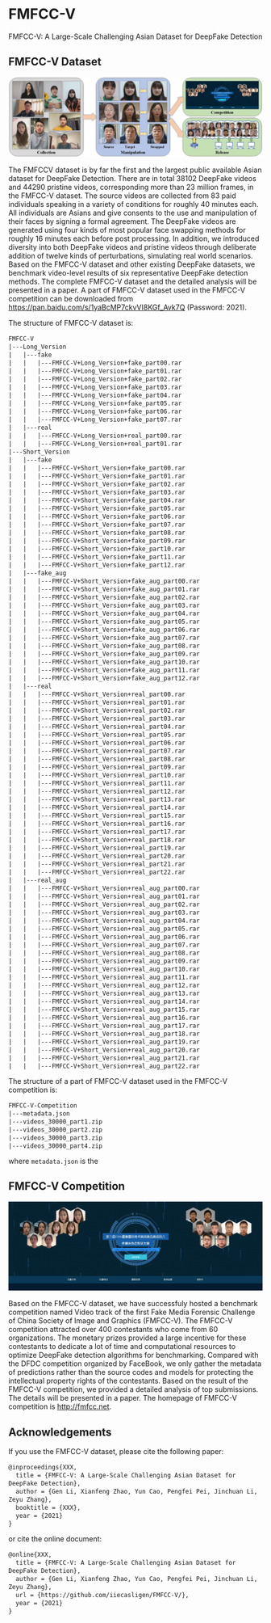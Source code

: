 # FMFCC-V
FMFCC-V: A Large-Scale Challenging Asian Dataset for DeepFake Detection

## FMFCC-V Dataset

![FMFCC-V-Dataset](images/fig01.jpg)

The FMFCCV dataset is by far the first and the largest public available Asian dataset for DeepFake Detection. There are in total 38102 DeepFake videos and 44290 pristine videos, corresponding more than 23 million frames, in the FMFCC-V dataset. The source videos are collected from 83 paid individuals speaking in a variety of conditions for roughly 40 minutes each. All individuals are Asians and give consents to the use and manipulation of their faces by signing a formal agreement. The DeepFake videos are generated using four kinds of most popular face swapping methods for roughly 16 minutes each before post processing. In addition, we introduced diversity into both DeepFake videos and pristine videos through deliberate addition of twelve kinds of perturbations, simulating real world scenarios. Based on the FMFCC-V dataset and other existing DeepFake datasets, we benchmark video-level results of six representative DeepFake detection methods. The complete FMFCC-V dataset and the detailed analysis will be presented in a paper. A part of FMFCC-V dataset used in the FMFCC-V competition can be downloaded from https://pan.baidu.com/s/1yaBcMP7ckvVI8KGf_Avk7Q (Password: 2021).

The structure of FMFCC-V dataset is:
```
FMFCC-V
|---Long_Version
|   |---fake
|   |   |---FMFCC-V+Long_Version+fake_part00.rar
|   |   |---FMFCC-V+Long_Version+fake_part01.rar
|   |   |---FMFCC-V+Long_Version+fake_part02.rar
|   |   |---FMFCC-V+Long_Version+fake_part03.rar
|   |   |---FMFCC-V+Long_Version+fake_part04.rar
|   |   |---FMFCC-V+Long_Version+fake_part05.rar
|   |   |---FMFCC-V+Long_Version+fake_part06.rar
|   |   |---FMFCC-V+Long_Version+fake_part07.rar
|   |---real
|   |   |---FMFCC-V+Long_Version+real_part00.rar
|   |   |---FMFCC-V+Long_Version+real_part01.rar
|---Short_Version
|   |---fake
|   |   |---FMFCC-V+Short_Version+fake_part00.rar
|   |   |---FMFCC-V+Short_Version+fake_part01.rar
|   |   |---FMFCC-V+Short_Version+fake_part02.rar
|   |   |---FMFCC-V+Short_Version+fake_part03.rar
|   |   |---FMFCC-V+Short_Version+fake_part04.rar
|   |   |---FMFCC-V+Short_Version+fake_part05.rar
|   |   |---FMFCC-V+Short_Version+fake_part06.rar
|   |   |---FMFCC-V+Short_Version+fake_part07.rar
|   |   |---FMFCC-V+Short_Version+fake_part08.rar
|   |   |---FMFCC-V+Short_Version+fake_part09.rar
|   |   |---FMFCC-V+Short_Version+fake_part10.rar
|   |   |---FMFCC-V+Short_Version+fake_part11.rar
|   |   |---FMFCC-V+Short_Version+fake_part12.rar
|   |---fake_aug
|   |   |---FMFCC-V+Short_Version+fake_aug_part00.rar
|   |   |---FMFCC-V+Short_Version+fake_aug_part01.rar
|   |   |---FMFCC-V+Short_Version+fake_aug_part02.rar
|   |   |---FMFCC-V+Short_Version+fake_aug_part03.rar
|   |   |---FMFCC-V+Short_Version+fake_aug_part04.rar
|   |   |---FMFCC-V+Short_Version+fake_aug_part05.rar
|   |   |---FMFCC-V+Short_Version+fake_aug_part06.rar
|   |   |---FMFCC-V+Short_Version+fake_aug_part07.rar
|   |   |---FMFCC-V+Short_Version+fake_aug_part08.rar
|   |   |---FMFCC-V+Short_Version+fake_aug_part09.rar
|   |   |---FMFCC-V+Short_Version+fake_aug_part10.rar
|   |   |---FMFCC-V+Short_Version+fake_aug_part11.rar
|   |   |---FMFCC-V+Short_Version+fake_aug_part12.rar
|   |---real
|   |   |---FMFCC-V+Short_Version+real_part00.rar
|   |   |---FMFCC-V+Short_Version+real_part01.rar
|   |   |---FMFCC-V+Short_Version+real_part02.rar
|   |   |---FMFCC-V+Short_Version+real_part03.rar
|   |   |---FMFCC-V+Short_Version+real_part04.rar
|   |   |---FMFCC-V+Short_Version+real_part05.rar
|   |   |---FMFCC-V+Short_Version+real_part06.rar
|   |   |---FMFCC-V+Short_Version+real_part07.rar
|   |   |---FMFCC-V+Short_Version+real_part08.rar
|   |   |---FMFCC-V+Short_Version+real_part09.rar
|   |   |---FMFCC-V+Short_Version+real_part10.rar
|   |   |---FMFCC-V+Short_Version+real_part11.rar
|   |   |---FMFCC-V+Short_Version+real_part12.rar
|   |   |---FMFCC-V+Short_Version+real_part13.rar
|   |   |---FMFCC-V+Short_Version+real_part14.rar
|   |   |---FMFCC-V+Short_Version+real_part15.rar
|   |   |---FMFCC-V+Short_Version+real_part16.rar
|   |   |---FMFCC-V+Short_Version+real_part17.rar
|   |   |---FMFCC-V+Short_Version+real_part18.rar
|   |   |---FMFCC-V+Short_Version+real_part19.rar
|   |   |---FMFCC-V+Short_Version+real_part20.rar
|   |   |---FMFCC-V+Short_Version+real_part21.rar
|   |   |---FMFCC-V+Short_Version+real_part22.rar
|   |---real_aug
|   |   |---FMFCC-V+Short_Version+real_aug_part00.rar
|   |   |---FMFCC-V+Short_Version+real_aug_part01.rar
|   |   |---FMFCC-V+Short_Version+real_aug_part02.rar
|   |   |---FMFCC-V+Short_Version+real_aug_part03.rar
|   |   |---FMFCC-V+Short_Version+real_aug_part04.rar
|   |   |---FMFCC-V+Short_Version+real_aug_part05.rar
|   |   |---FMFCC-V+Short_Version+real_aug_part06.rar
|   |   |---FMFCC-V+Short_Version+real_aug_part07.rar
|   |   |---FMFCC-V+Short_Version+real_aug_part08.rar
|   |   |---FMFCC-V+Short_Version+real_aug_part09.rar
|   |   |---FMFCC-V+Short_Version+real_aug_part10.rar
|   |   |---FMFCC-V+Short_Version+real_aug_part11.rar
|   |   |---FMFCC-V+Short_Version+real_aug_part12.rar
|   |   |---FMFCC-V+Short_Version+real_aug_part13.rar
|   |   |---FMFCC-V+Short_Version+real_aug_part14.rar
|   |   |---FMFCC-V+Short_Version+real_aug_part15.rar
|   |   |---FMFCC-V+Short_Version+real_aug_part16.rar
|   |   |---FMFCC-V+Short_Version+real_aug_part17.rar
|   |   |---FMFCC-V+Short_Version+real_aug_part18.rar
|   |   |---FMFCC-V+Short_Version+real_aug_part19.rar
|   |   |---FMFCC-V+Short_Version+real_aug_part20.rar
|   |   |---FMFCC-V+Short_Version+real_aug_part21.rar
|   |   |---FMFCC-V+Short_Version+real_aug_part22.rar
```
The structure of a part of FMFCC-V dataset used in the FMFCC-V competition is:
```
FMFCC-V-Competition
|---metadata.json
|---videos_30000_part1.zip
|---videos_30000_part2.zip
|---videos_30000_part3.zip
|---videos_30000_part4.zip
```
where `metadata.json` is the

## FMFCC-V Competition

![FMFCC-V-Competition](images/fig02.jpg)

Based on the FMFCC-V dataset, we have successfuly hosted a benchmark competition named Video track of the first Fake Media Forensic Challenge of China Society of Image and Graphics (FMFCC-V). The FMFCC-V competition attracted over 400 contestants who come from 60 organizations. The monetary prizes provided a large incentive for these contestants to dedicate a lot of time and computational resources to optimize DeepFake detection algorithms for benchmarking. Compared with the DFDC competition organized by FaceBook, we only gather the metadata of predictions rather than the source codes and models for protecting the intellectual property rights of the contestants. Based on the result of the FMFCC-V competition, we provided a detailed analysis of top submissions. The details will be presented in a paper. The homepage of FMFCC-V competition is
http://fmfcc.net.

## Acknowledgements

If you use the FMFCC-V dataset, please cite the following paper:
```
@inproceedings{XXX,
  title = {FMFCC-V: A Large-Scale Challenging Asian Dataset for DeepFake Detection},
  author = {Gen Li, Xianfeng Zhao, Yun Cao, Pengfei Pei, Jinchuan Li, Zeyu Zhang},
  booktitle = {XXX},
  year = {2021}
}
```
or cite the online document:
```
@online{XXX,
  title = {FMFCC-V: A Large-Scale Challenging Asian Dataset for DeepFake Detection},
  author = {Gen Li, Xianfeng Zhao, Yun Cao, Pengfei Pei, Jinchuan Li, Zeyu Zhang},
  url = {https://github.com/iiecasligen/FMFCC-V/},
  year = {2021}
}
```

